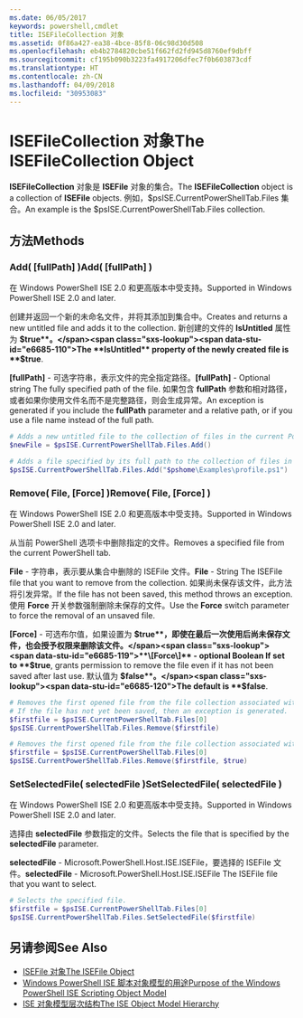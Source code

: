 ```yaml
---
ms.date: 06/05/2017
keywords: powershell,cmdlet
title: ISEFileCollection 对象
ms.assetid: 0f86a427-ea38-4bce-85f8-06c98d30d508
ms.openlocfilehash: eb4b2784820cbe51f662fd2fd945d8760ef9dbff
ms.sourcegitcommit: cf195b090b3223fa4917206dfec7f0b603873cdf
ms.translationtype: HT
ms.contentlocale: zh-CN
ms.lasthandoff: 04/09/2018
ms.locfileid: "30953083"
---
```

# <a name="the-isefilecollection-object"></a><span data-ttu-id="e6685-103">ISEFileCollection 对象</span><span class="sxs-lookup"><span data-stu-id="e6685-103">The ISEFileCollection Object</span></span>

<span data-ttu-id="e6685-104">**ISEFileCollection** 对象是 **ISEFile** 对象的集合。</span><span class="sxs-lookup"><span data-stu-id="e6685-104">The **ISEFileCollection** object is a collection of **ISEFile** objects.</span></span> <span data-ttu-id="e6685-105">例如，$psISE.CurrentPowerShellTab.Files 集合。</span><span class="sxs-lookup"><span data-stu-id="e6685-105">An example is the $psISE.CurrentPowerShellTab.Files collection.</span></span>

## <a name="methods"></a><span data-ttu-id="e6685-106">方法</span><span class="sxs-lookup"><span data-stu-id="e6685-106">Methods</span></span>

### <a name="add-fullpath-"></a><span data-ttu-id="e6685-107">Add\( \[fullPath\] \)</span><span class="sxs-lookup"><span data-stu-id="e6685-107">Add\( \[fullPath\] \)</span></span>

<span data-ttu-id="e6685-108">在 Windows PowerShell ISE 2.0 和更高版本中受支持。</span><span class="sxs-lookup"><span data-stu-id="e6685-108">Supported in Windows PowerShell ISE 2.0 and later.</span></span>

<span data-ttu-id="e6685-109">创建并返回一个新的未命名文件，并将其添加到集合中。</span><span class="sxs-lookup"><span data-stu-id="e6685-109">Creates and returns a new untitled file and adds it to the collection.</span></span> <span data-ttu-id="e6685-110">新创建的文件的 **IsUntitled** 属性为 **$true**。</span><span class="sxs-lookup"><span data-stu-id="e6685-110">The **IsUntitled** property of the newly created file is **$true**.</span></span>

<span data-ttu-id="e6685-111">**\[fullPath\]** - 可选字符串，表示文件的完全指定路径。</span><span class="sxs-lookup"><span data-stu-id="e6685-111">**\[fullPath\]** - Optional string The fully specified path of the file.</span></span> <span data-ttu-id="e6685-112">如果包含 **fullPath** 参数和相对路径，或者如果你使用文件名而不是完整路径，则会生成异常。</span><span class="sxs-lookup"><span data-stu-id="e6685-112">An exception is generated if you include the **fullPath** parameter and a relative path, or if you use a file name instead of the full path.</span></span>

```powershell
# Adds a new untitled file to the collection of files in the current PowerShell tab.
$newFile = $psISE.CurrentPowerShellTab.Files.Add()

# Adds a file specified by its full path to the collection of files in the current PowerShell tab.
$psISE.CurrentPowerShellTab.Files.Add("$pshome\Examples\profile.ps1")
```

### <a name="remove-file-force-"></a><span data-ttu-id="e6685-113">Remove\( File, \[Force\] \)</span><span class="sxs-lookup"><span data-stu-id="e6685-113">Remove\( File, \[Force\] \)</span></span>

<span data-ttu-id="e6685-114">在 Windows PowerShell ISE 2.0 和更高版本中受支持。</span><span class="sxs-lookup"><span data-stu-id="e6685-114">Supported in Windows PowerShell ISE 2.0 and later.</span></span>

<span data-ttu-id="e6685-115">从当前 PowerShell 选项卡中删除指定的文件。</span><span class="sxs-lookup"><span data-stu-id="e6685-115">Removes a specified file from the current PowerShell tab.</span></span>

<span data-ttu-id="e6685-116">**File** - 字符串，表示要从集合中删除的 ISEFile 文件。</span><span class="sxs-lookup"><span data-stu-id="e6685-116">**File** - String The ISEFile file that you want to remove from the collection.</span></span> <span data-ttu-id="e6685-117">如果尚未保存该文件，此方法将引发异常。</span><span class="sxs-lookup"><span data-stu-id="e6685-117">If the file has not been saved, this method throws an exception.</span></span> <span data-ttu-id="e6685-118">使用 **Force** 开关参数强制删除未保存的文件。</span><span class="sxs-lookup"><span data-stu-id="e6685-118">Use the **Force** switch parameter to force the removal of an unsaved file.</span></span>

<span data-ttu-id="e6685-119">**\[Force\]** - 可选布尔值，如果设置为 **$true**，即使在最后一次使用后尚未保存文件，也会授予权限来删除该文件。</span><span class="sxs-lookup"><span data-stu-id="e6685-119">**\[Force\]** - optional Boolean If set to **$true**, grants permission to remove the file even if it has not been saved after last use.</span></span> <span data-ttu-id="e6685-120">默认值为 **$false**。</span><span class="sxs-lookup"><span data-stu-id="e6685-120">The default is **$false**.</span></span>

```powershell
# Removes the first opened file from the file collection associated with the current PowerShell tab.
# If the file has not yet been saved, then an exception is generated.
$firstfile = $psISE.CurrentPowerShellTab.Files[0]
$psISE.CurrentPowerShellTab.Files.Remove($firstfile)

# Removes the first opened file from the file collection associated with the current PowerShell tab, even if it has not been saved.
$firstfile = $psISE.CurrentPowerShellTab.Files[0]
$psISE.CurrentPowerShellTab.Files.Remove($firstfile, $true)
```

### <a name="setselectedfile-selectedfile-"></a><span data-ttu-id="e6685-121">SetSelectedFile\( selectedFile \)</span><span class="sxs-lookup"><span data-stu-id="e6685-121">SetSelectedFile\( selectedFile \)</span></span>

<span data-ttu-id="e6685-122">在 Windows PowerShell ISE 2.0 和更高版本中受支持。</span><span class="sxs-lookup"><span data-stu-id="e6685-122">Supported in Windows PowerShell ISE 2.0 and later.</span></span>

<span data-ttu-id="e6685-123">选择由 **selectedFile** 参数指定的文件。</span><span class="sxs-lookup"><span data-stu-id="e6685-123">Selects the file that is specified by the **selectedFile** parameter.</span></span>

<span data-ttu-id="e6685-124">**selectedFile** - Microsoft.PowerShell.Host.ISE.ISEFile，要选择的 ISEFile 文件。</span><span class="sxs-lookup"><span data-stu-id="e6685-124">**selectedFile** - Microsoft.PowerShell.Host.ISE.ISEFile The ISEFile file that you want to select.</span></span>

```powershell
# Selects the specified file.
$firstfile = $psISE.CurrentPowerShellTab.Files[0]
$psISE.CurrentPowerShellTab.Files.SetSelectedFile($firstfile)
```

## <a name="see-also"></a><span data-ttu-id="e6685-125">另请参阅</span><span class="sxs-lookup"><span data-stu-id="e6685-125">See Also</span></span>

- [<span data-ttu-id="e6685-126">ISEFile 对象</span><span class="sxs-lookup"><span data-stu-id="e6685-126">The ISEFile Object</span></span>](The-ISEFile-Object.md)
- [<span data-ttu-id="e6685-127">Windows PowerShell ISE 脚本对象模型的用途</span><span class="sxs-lookup"><span data-stu-id="e6685-127">Purpose of the Windows PowerShell ISE Scripting Object Model</span></span>](Purpose-of-the-Windows-PowerShell-ISE-Scripting-Object-Model.md)
- [<span data-ttu-id="e6685-128">ISE 对象模型层次结构</span><span class="sxs-lookup"><span data-stu-id="e6685-128">The ISE Object Model Hierarchy</span></span>](The-ISE-Object-Model-Hierarchy.md)